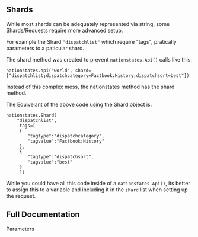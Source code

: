 Shards
---

While most shards can be adequately represented via string, some Shards/Requests require more advanced setup. 

For example the Shard `"dispatchlist"` which require "tags", pratically parameters to a paticular shard.

The shard method was created to prevent `nationstates.Api()` calls like this:

    nationstates.api("world", shard=["dispatchlist;dispatchcategory=Factbook:History;dispatchsort=best"])


Instead of this complex mess, the nationstates method has the shard method.

The Equivelant of the above code using the Shard object is:
    
    nationstates.Shard(
        "dispatchlist", 
         tags=[
         {
            "tagtype":"dispatchcategory",
            "tagvalue":"Factbook:History"
         },
         {
            "tagtype":"dispatchsort",
            "tagvalue":"best"
         }
         ])



While you could have all this code inside of a `nationstates.Api()`, its better to assign this to a variable and including it in the `shard` list when setting up the request.


Full Documentation
---

Parameters



